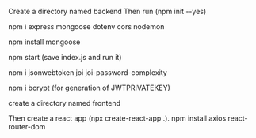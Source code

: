 Create a directory named backend
Then run (npm init --yes)

npm i express mongoose dotenv cors nodemon

npm install mongoose

npm start (save index.js and run it)

npm i jsonwebtoken joi joi-password-complexity

npm i bcrypt (for generation of JWTPRIVATEKEY)

create a directory named frontend

Then create a react app (npx create-react-app .).
npm install axios react-router-dom
